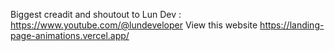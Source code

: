 Biggest creadit and shoutout to Lun Dev : https://www.youtube.com/@lundeveloper
View this website https://landing-page-animations.vercel.app/
